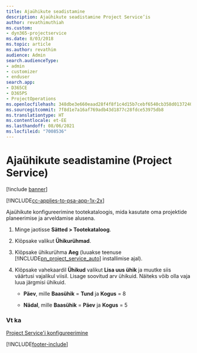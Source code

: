 ```yaml
---
title: Ajaühikute seadistamine
description: Ajaühikute seadistamine Project Service’is
author: revathimuthiah
ms.custom:
- dyn365-projectservice
ms.date: 8/03/2018
ms.topic: article
ms.author: revathim
audience: Admin
search.audienceType:
- admin
- customizer
- enduser
search.app:
- D365CE
- D365PS
- ProjectOperations
ms.openlocfilehash: 348dbe3e660eaad28f4f8f1c4d15b7cebf6540cb358d013724088f099f0b6a95
ms.sourcegitcommit: 7f8d1e7a16af769adb43d1877c28fdce53975db8
ms.translationtype: HT
ms.contentlocale: et-EE
ms.lasthandoff: 08/06/2021
ms.locfileid: "7008536"
---
```

# <a name="set-up-time-units-project-service"></a>Ajaühikute seadistamine (Project Service)

[!include [banner](../includes/psa-now-project-operations.md)]

[!INCLUDE[cc-applies-to-psa-app-1x-2x](../includes/cc-applies-to-psa-app-1x-2x.md)]

Ajaühikute konfigureerimine tootekataloogis, mida kasutate oma projektide planeerimise ja arveldamise alusena.  
  
1. Minge jaotisse **Sätted > Tootekataloog**.  
  
2. Klõpsake valikut **Ühikurühmad**.  
  
3. Klõpsake ühikurühma **Aeg** (luuakse teenuse [!INCLUDE[pn_project_service_auto](../includes/pn-project-service-auto.md)] installimise ajal).  
  
4. Klõpsake vahekaardil **Ühikud** valikut **Lisa uus ühik** ja muutke siis väärtusi vajalikul viisil. Lisage soovitud arv ühikuid. Näiteks võib olla vaja luua järgmisi ühikuid.  
  
   - **Päev**, mille **Baasühik** = **Tund** ja **Kogus** = 8  
  
   - **Nädal**, mille **Baasühik** = **Päev** ja **Kogus** = 5  
  
### <a name="see-also"></a>Vt ka  
 [Project Service'i konfigureerimine](../psa/configure.md)


[!INCLUDE[footer-include](../includes/footer-banner.md)]